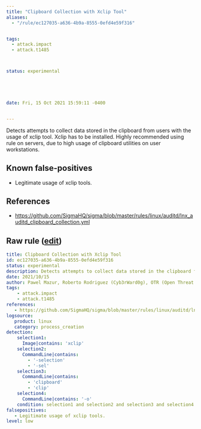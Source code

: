 ```yaml
---
title: "Clipboard Collection with Xclip Tool"
aliases:
  - "/rule/ec127035-a636-4b9a-8555-0efd4e59f316"


tags:
  - attack.impact
  - attack.t1485



status: experimental





date: Fri, 15 Oct 2021 15:59:11 -0400


---
```


Detects attempts to collect data stored in the clipboard from users with the usage of xclip tool. Xclip has to be installed. Highly recommended using rule on servers, due to high usage of clipboard utilities on user workstations.

<!--more-->


## Known false-positives

* Legitimate usage of xclip tools.



## References

* https://github.com/SigmaHQ/sigma/blob/master/rules/linux/auditd/lnx_auditd_clipboard_collection.yml


## Raw rule ([edit](https://github.com/SigmaHQ/sigma/edit/master/rules/linux/process_creation/proc_creation_lnx_clipboard_collection.yml))
```yaml
title: Clipboard Collection with Xclip Tool
id: ec127035-a636-4b9a-8555-0efd4e59f316
status: experimental
description: Detects attempts to collect data stored in the clipboard from users with the usage of xclip tool. Xclip has to be installed. Highly recommended using rule on servers, due to high usage of clipboard utilities on user workstations.
date: 2021/10/15
author: Pawel Mazur, Roberto Rodriguez (Cyb3rWard0g), OTR (Open Threat Research), MSTIC
tags:
    - attack.impact
    - attack.t1485
references:
   - https://github.com/SigmaHQ/sigma/blob/master/rules/linux/auditd/lnx_auditd_clipboard_collection.yml
logsource:
   product: linux
   category: process_creation
detection:
    selection1:
      Image|contains: 'xclip'
    selection2:
      CommandLine|contains:
        - '-selection'
        - '-sel'
    selection3:
      CommandLine|contains:
        - 'clipboard'
        - 'clip'
    selection4:
      CommandLine|contains: '-o'
    condition: selection1 and selection2 and selection3 and selection4
falsepositives:
   - Legitimate usage of xclip tools.
level: low
```
